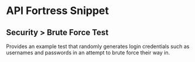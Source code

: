 # API Fortress Snippet
## Security > Brute Force Test

Provides an example test that randomly generates login credentials such as usernames and passwords in an attempt to brute force their way in.
